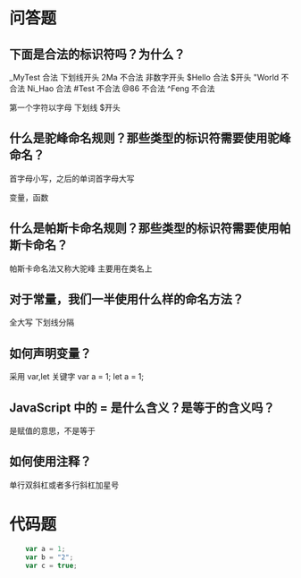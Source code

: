 # 问答题

## 下面是合法的标识符吗？为什么？

_MyTest 合法 下划线开头
2Ma 不合法 非数字开头
$Hello 合法 $开头
"World 不合法
Ni_Hao 合法
#Test 不合法
@86 不合法
^Feng 不合法

第一个字符以字母 下划线 $开头

## 什么是驼峰命名规则？那些类型的标识符需要使用驼峰命名？

首字母小写，之后的单词首字母大写

变量，函数

## 什么是帕斯卡命名规则？那些类型的标识符需要使用帕斯卡命名？

帕斯卡命名法又称大驼峰 主要用在类名上

## 对于常量，我们一半使用什么样的命名方法？

全大写 下划线分隔

## 如何声明变量？

采用 var,let 关键字 var a = 1; let a = 1;

## JavaScript 中的 = 是什么含义？是等于的含义吗？

是赋值的意思，不是等于

## 如何使用注释？

单行双斜杠或者多行斜杠加星号

# 代码题

```javascript
    var a = 1;
    var b = "2";
    var c = true;
```
